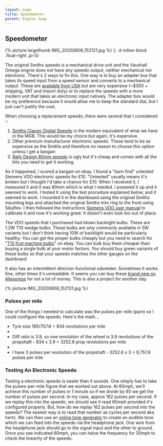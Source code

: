 ```yaml
---
layout: page
title: Speedometer
parent: Engine Swap
---
```

## Speedometer

{% picture largethumb IMG_20200806_152121.jpg %}
{: .d-inline-block .float-right .pl-5}

The original Smiths speedo is a mechanical drive unit and the Vauxhall Omega engine does not have *any* speedo output, neither mechanical nor electronic. There's 2 ways to fix this. One way is to buy an adapter box that takes its speed input from a speed sensor and converts to a mechanical output. These are [available from USA][] but are very expensive (\~$300 + shipping, VAT and import duty) or to replace the speedo with a more modern unit that takes an electronic input natively.  The adapter box would be my preference because it would allow me to keep the standard dial, but I just can't justify the cost.

When choosing a replacement speedo, there were several that I considered :-

1.  [Smiths Classic Digital Speedo][] is the modern equivalent of what we have in the MGB. This would be my choice but again, it's expensive. 
2.  Other premium manufacturer electronic speedo. These tend to be as expensive as the Smiths and therefore no reason to choose this option unless I get a bargain
3.  [Rally Design 80mm speedo][] is ugly but it's cheap and comes with all the bits you need to get it working.

  [available from USA]: https://www.speedhut.com/Speedbox.html
  [Smiths Classic Digital Speedo]: https://www.smiths-instruments.co.uk/classic
  [Rally Design 80mm speedo]: https://www.rallydesign.co.uk/product_info.php?products_id=24723

As it happened, I scored a bargain on ebay. I found a "barn find" untested Siemens VDO electronic speedo for £10. "Untested" usually means it's broken but I thought I'd take a chance for £10. When I received it, I measured it and it was 80mm which is what I needed. I powered it up and it seemed to work. I tested it using the test procedure explained below, and it seemed to work. I mounted it in the dashboard using the original Smiths mounting legs and attached the original Smiths trim ring to the front using Sikaflex. I then followed the instructions [Siemens VDO user manual][] to calibrate it and now it's working great. It doesn't even look too out of place.

The VDO speedo that I purchased had blown backlight bulbs. These are 1.2W T10 wedge bulbs. These bulbs are only commonly available in 5W variants but I don't think having 10W of backlight would be particularly healthy. You can get the proper bulbs cheaply but you need to search for "[T10 fruit machine bulbs][]" on ebay. You can bulk buy them cheaper than buying a single bulb at your motor factors. You should buy green variants of these bulbs so that your speedo matches the other gauges on the dashboard

It also has an intermittent dim/non-functional odometer. Sometimes it works fine, other times it's unreadable. It seems you can buy these [brand new on Aliexpress][] for not a lot of money. This is also a project for another day.

{% picture IMG_20200806_152131.jpg %}

### Pulses per mile

One of the things I needed to calculate was the pulses per mile (ppm) so I could configure the speedo. Here's the math...

-   Tyre size 185/70/14 = 834 revolutions per mile
-   
-   Diff ratio is 3.9, so one revolution of the wheel is 3.9 revolutions of the propshaft - 834 x 3.9 = 3252.6 prop revolutions per mile
-   
-   I have 3 pulses per revolution of the propshaft - 3252.6 x 3 = 9,757.8 pulses per mile

### Testing An Electronic Speedo

Testing a electronic speedo is easier than it sounds. One simply has to take the pulses-per-mile figure that we worked out above. At 60mph, we'll achieve this number of pulses in 1 minute so if we divide by 60 we get the number of pulses per second. In my case, approx 162 pulses per second. If we replay this into the speedo, we should see it read 60mph provided it's configured properly. But, how do we replay 162 pulses per second into the speedo? The easiest way is to read that number as cycles per second aka hertz. We can then use an [online tone generator][] to create an audible tone which we can feed into the speedo via the headphone jack. One wire from the headphone jack should go to the signal input and the other to ground. Once you see indicated 60mph, you can halve the frequency for 30mph to check the linearity of the speedo.

  [online tone generator]: https://onlinetonegenerator.com/
  [Siemens VDO user manual]: https://www.vdo-gauges.com/media/instructions/0%20515%20012%20051%20--%20Programmable%20Speedometer(c).pdf
  [T10 fruit machine bulbs]: https://www.ebay.co.uk/itm/50-x-Clear-Fruit-Arcade-Machine-Bulbs-Lamps-T10-10MM-1-2W/163962659747
  [brand new on Aliexpress]: https://www.aliexpress.com/i/4000275310029.html



